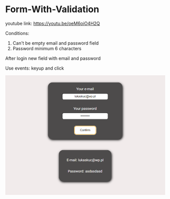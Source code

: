 # Form-With-Validation

youtube link: https://youtu.be/oeM6oiO4H2Q

Conditions: 
1. Can't be empty email and password field 
2. Password minimum 6 characters 

After login new field with email and password 

Use events: keyup and click 

<img src="./formscreen.png">